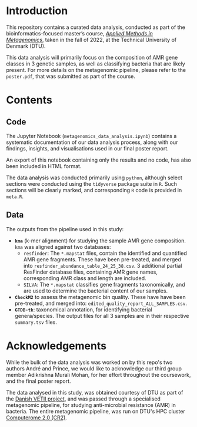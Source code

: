 # Introduction
This repository contains a curated data analysis, conducted as part of the bioinformatics-focused master’s course, [*Applied Methods in Metagenomics*](https://kurser.dtu.dk/course/2021-2022/23260?menulanguage=en), taken in the fall of 2022, at the Technical University of Denmark (DTU). 

This data analysis will primarily focus on the composition of AMR gene classes in 3 genetic samples, as well as classifying bacteria that are likely present. For more details on the metagenomic pipeline, please refer to the `poster.pdf`, that was submitted as part of the course.

# Contents
## Code
The Jupyter Notebook (`metagenomics_data_analysis.ipynb`) contains a systematic documentation of our data analysis process, along with our findings, insights, and visualisations used in our final poster report. 

An export of this notebook containing only the results and no code, has also been included in HTML format.

The data analysis was conducted primarily using `python`, although select sections were conducted using the `tidyverse` package suite in `R`. Such sections will be clearly marked, and corresponding `R` code is provided in `meta.R`.

## Data
The outputs from the pipeline used in this study:
* **`kma`** (k-mer alignment) for studying the sample AMR gene composition. `kma` was aligned against two databases:
    * `resfinder`: The `*.mapstat` files, contain the identified and quantified AMR gene fragments. These have been pre-treated, and merged into `resfinder_abundance_table_24_25_38.csv`. 3 additional partial ResFinder database files, containing AMR gene names, corresponding AMR class and length are included.
    * `SILVA`: The `*.mapstat` classifies gene fragments taxonomically, and are used to determine the bacterial content of our samples. 
* **`CheckM2`** to assess the metagenomic bin quality. These have have been pre-treated, and merged into: `edited_quality_report_ALL_SAMPLES.csv`.
* **`GTDB-tk`**: taxonomical annotation, for identifying bacterial genera/species. The output files for all 3 samples are in their respective `summary.tsv` files.   

# Acknowledgements
While the bulk of the data analysis was worked on by this repo's two authors André and Prince, we would like to acknowledge our third group member Adikrishna Murali Mohan, for her effort throughout the coursework, and the final poster report.

The data analysed in this study, was obtained courtesy of DTU as part of the [Danish VETII project](https://www.ebi.ac.uk/ena/browser/view/PRJEB26961?show=reads), and was passed through a specialised metagenomic pipeline, for studying anti-microbial resistance (AMR) in bacteria. The entire metagenomic pipeline, was run on DTU's HPC cluster [Computerome 2.0 (CR2)](https://www.computerome.dk/).